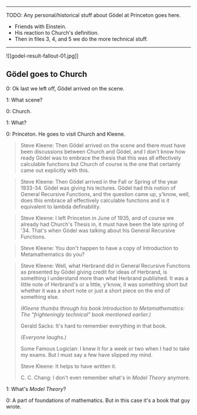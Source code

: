 
---

TODO: Any personal/historical stuff about Gödel at Princeton goes here.
- Friends with Einstein.
- His reaction to Church's definition.
- Then in files 3, 4, and 5 we do the more technical stuff.

---

![[godel-result-fallout-01.jpg]]

## Gödel goes to Church

0: Ok last we left off, Gödel arrived on the scene.

1: What scene?

0: Church.

1: What?

0: Princeton. He goes to visit Church and Kleene.

> Steve Kleene: Then Gödel arrived on the scene and there must have been discussions between Church and Gödel, and I don't know how ready Gödel was to embrace the thesis that this was all effectively calculable functions but Church of course is the one that certainly came out explicitly with this.

> Steve Kleene: Then Gödel arrived in the Fall or Spring of the year 1933-34. Gödel was giving his lectures. Gödel had this notion of General Recursive Functions, and the question came up, y'know, well, does this embrace all effectively calculable functions and is it equivalent to lambda definability.

> Steve Kleene: I left Princeton in June of 1935, and of course we already had Church's Thesis in, it must have been the late spring of '34. That's when Gödel was talking about his General Recursive Functions.

> Steve Kleene: You don't happen to have a copy of Introduction to Metamathematics do you?

> Steve Kleene: Well, what Herbrand did in General Recursive Functions as presented by Gödel giving credit for ideas of Herbrand, is something I understand more than what Herbrand published. It was a little note of Herbrand's or a little, y'know, it was something short but whether it was a short note or just a short piece on the end of something else.
>
> _(Kleene thumbs through his book Introduction to Metamathematics: The "frighteningly technical" book mentioned earlier.)_
> 
> Gerald Sacks: It's hard to remember everything in that book.
>
> _(Everyone laughs.)_
>
> Some Famous Logician: I knew it for a week or two when I had to take my exams. But I must say a few have slipped my mind.
>
> Steve Kleene: It helps to have written it.
>
> C. C. Chang: I don't even remember what's in _Model Theory_ anymore.

1: What's _Model Theory_?

0: A part of foundations of mathematics. But in this case it's a book that guy wrote.

